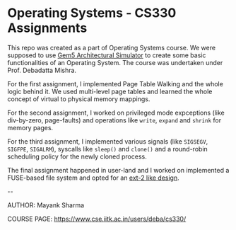 # Operating Systems - CS330 Assignments

This repo was created as a part of Operating Systems course. We were supposed to use [Gem5 Architectural Simulator](http://gem5.org/Main_Page) to create some basic functionalities of an Operating System. The course was undertaken under Prof. Debadatta Mishra.

For the first assignment, I implemented Page Table Walking and the whole logic behind it. We used multi-level page tables and learned the whole concept of virtual to physical memory mappings.

For the second assignment, I worked on privileged mode expceptions (like div-by-zero, page-faults) and operations like `write`, `expand` and `shrink` for memory pages.

For the third assignment, I implemented various signals (like `SIGSEGV`, `SIGFPE`, `SIGALRM`), syscalls like `sleep()` and `clone()` and a round-robin scheduling policy for the newly cloned process.

The final assignment happened in user-land and I worked on implemented a FUSE-based file system and opted for an [ext-2 like design](https://www.nongnu.org/ext2-doc/ext2.html).

--

AUTHOR: Mayank Sharma

COURSE PAGE: https://www.cse.iitk.ac.in/users/deba/cs330/
